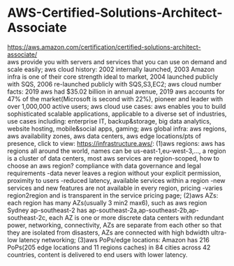 # AWS-Certified-Solutions-Architect-Associate
https://aws.amazon.com/certification/certified-solutions-architect-associate/ <br />
aws provide you with servers and services that you can use on demand and scale easily; aws cloud history: 2002 internally launched, 2003 Amazon infra is one of their core strength ideal to market, 2004 launched publicly with SQS, 2006 re-launched publicly with SQS,S3,EC2; aws cloud number facts: 2019 aws had $35.02 billion in annual avenue, 2019 aws accounts for 47% of the market(Microsoft is second with 22%), pioneer and leader with over 1,000,000 active users; aws cloud use cases: aws enables you to build sophisticated scalable applications, applicable to a diverse set of industries, use cases including: enterprise IT, backup&storage, big data analytics, website hosting, mobile&social apps, gaming; aws global infra: aws regions, aws availability zones, aws data centers, aws edge locations/pts of presence, click to view: https://infrastructure.aws/: (1)aws regions: aws has regions all around the world, names can be us-east-1,eu-west-3,..., a region is a cluster of data centers, most aws services are region-scoped, how to choose an aws region? compliance with data governance and legal requirements -data never leaves a region without your explicit permission, proximity to users -reduced latency, available services within a region -new services and new features are not available in every region, pricing -varies region2region and is transparent in the service pricing page; (2)aws AZs: each region has many AZs(usually 3 min2 max6), such as aws region Sydney ap-southeast-2 has ap-southeast-2a,ap-southeast-2b,ap-southeast-2c, each AZ is one or more discrete data centers with redundant power, networking, connectivity, AZs are separate from each other so that they are isolated from disasters, AZs are connected with high bdwidth ultra-low latency networking; (3)aws PoPs/edge locations: Amazon has 216 PoPs(205 edge locations and 11 regions caches) in 84 cities across 42 countries, content is delivered to end users with lower latency.
